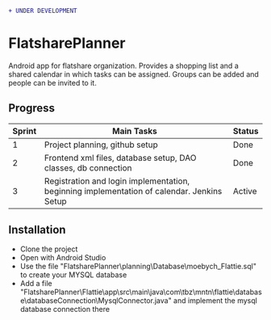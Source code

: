 
```diff
+ UNDER DEVELOPMENT
```
# FlatsharePlanner

Android app for flatshare organization. Provides a shopping list and a shared calendar in which tasks can be assigned. 
Groups can be added and people can be invited to it.

## Progress

Sprint  | Main Tasks       |Status
------------ | -------------|--------------
 1           | Project planning, github setup|Done
 2           | Frontend xml files, database setup, DAO classes, db connection|Done
 3           | Registration and login implementation, beginning implementation of calendar. Jenkins Setup|Active
 
## Installation
- Clone the project
- Open with Android Studio
- Use the file "FlatsharePlanner\planning\Database\moebych_Flattie.sql" to create your MYSQL database
- Add a file "FlatsharePlanner\Flattie\app\src\main\java\com\tbz\mntn\flattie\database\databaseConnection\MysqlConnector.java" and implement the mysql database connection there